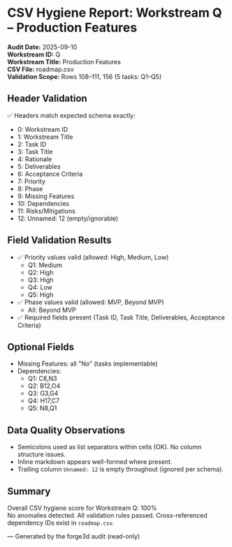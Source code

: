 # CSV Hygiene Report: Workstream Q – Production Features

**Audit Date:** 2025-09-10  
**Workstream ID:** Q  
**Workstream Title:** Production Features  
**CSV File:** roadmap.csv  
**Validation Scope:** Rows 108–111, 156 (5 tasks: Q1–Q5)

## Header Validation

✅ Headers match expected schema exactly:
- 0: Workstream ID
- 1: Workstream Title
- 2: Task ID
- 3: Task Title
- 4: Rationale
- 5: Deliverables
- 6: Acceptance Criteria
- 7: Priority
- 8: Phase
- 9: Missing Features
- 10: Dependencies
- 11: Risks/Mitigations
- 12: Unnamed: 12 (empty/ignorable)

## Field Validation Results

- ✅ Priority values valid (allowed: High, Medium, Low)
  - Q1: Medium
  - Q2: High
  - Q3: High
  - Q4: Low
  - Q5: High
- ✅ Phase values valid (allowed: MVP, Beyond MVP)
  - All: Beyond MVP
- ✅ Required fields present (Task ID, Task Title, Deliverables, Acceptance Criteria)

## Optional Fields

- Missing Features: all "No" (tasks implementable)
- Dependencies:
  - Q1: C8,N3
  - Q2: B12,O4
  - Q3: G3,G4
  - Q4: H17,C7
  - Q5: N8,Q1

## Data Quality Observations

- Semicolons used as list separators within cells (OK). No column structure issues.
- Inline markdown appears well-formed where present.
- Trailing column `Unnamed: 12` is empty throughout (ignored per schema).

## Summary

Overall CSV hygiene score for Workstream Q: 100%  
No anomalies detected. All validation rules passed. Cross-referenced dependency IDs exist in `roadmap.csv`.

— Generated by the forge3d audit (read-only)
